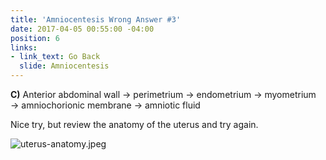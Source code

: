 ```yaml
---
title: 'Amniocentesis Wrong Answer #3'
date: 2017-04-05 00:55:00 -04:00
position: 6
links:
- link_text: Go Back
  slide: Amniocentesis
---
```


**C)** Anterior abdominal wall → perimetrium → endometrium → myometrium → amniochorionic membrane → amniotic fluid

Nice try, but review the anatomy of the uterus and try again.

![uterus-anatomy.jpeg](/uploads/uterus-anatomy.jpeg)